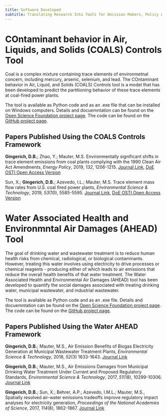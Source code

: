 ```yaml
---
title: Software Developed
subtitle: Translating Research Into Tools for Decision Makers, Policy Analysts, and the Engineering Community
---
```


# COntaminant behavior in Air, Liquids, and Solids (COALS) Controls Tool

Coal is a complex mixture containing trace elements of environmetnal concern, including mercury, arsenic, selenium, and lead.  The COntaminant behavior in Air, Liquid, and Solids (COALS) Controls tool is a model that has been developed to predict the partitioning behavior of these trace elements at coal-fired power plants.

The tool is available as Python code and as an .exe file that can be installed on Windows computers.  Details and docuemntation can be found on the [Open Science Foundation project page](https://osf.io/6rfe8/).  The code can be found on the [GitHub project page](https://github.com/we3lab/coals_controls).

## Papers Published Using the COALS Controls Framework
**Gingerich, D.B.**; Zhao, Y.; Mauter, M.S. Environmentally significant shifts in trace element emissions from coal plants complying with the 1990 Clean Air Act Amendments, *Energy Policy*, 2019, *132*, 1206-1215.
[Journal Link](https://www.sciencedirect.com/science/article/pii/S0301421519304458), [DoE OSTI Open Access Version](https://www.osti.gov/biblio/1545308-environmentally-significant-shifts-trace-element-emissions-from-coal-plants-complying-clean-air-act-amendments)

Sun, X.; **Gingerich, D.B.**; Azevedo, I.L.; Mauter, M.S. Trace element mass flow rates from U.S. coal fired power plants, *Environmental Science & Technology*, 2019, *53*(10), 5585-5595.
[Journal Link](https://pubs.acs.org/doi/abs/10.1021/acs.est.9b01039), [DoE OSTI Open Access Version](https://www.osti.gov/biblio/1545307-trace-element-mass-flow-rates-from-coal-fired-power-plants)

# Water Associated Health and Environmntal Air Damages (AHEAD) Tool

The goal of drinking water and wastewater treatment is to reduce human health risks from chemical, radiological, or biological contaminants.  However, treating this water involves using electricity to drive processes or chemical reagents - producing either of which leads to air emissions that reduce the overall health benefits of that water treatment.  The Water Associated Health and Environmental Air Damages (AHEAD) tool has been developed to quantify the social damages associated with treating drinking water, municipal wastewater, and industrial wastewater.

The tool is available as Python code and as an .exe file.  Details and docuemntation can be found on the [Open Science Foundation project page](https://osf.io/p28ax/).  The code can be found on the [GitHub project page](https://github.com/we3lab/water-ahead).

## Papers Published Using the Water AHEAD Framework
**Gingerich, D.B.**; Mauter, M.S., Air Emission Benefits of Biogas Electricity Generation at Municipal Wastewater Treatment Plants, *Environmental Science & Technology*, 2018, *52*(3) 1633-1643. [Journal Link](https://pubs.acs.org/doi/abs/10.1021/acs.est.7b03461)

**Gingerich, D.B.**; Mauter, M.S., Air Emissions Damages from Municipal Drinking Water Treatment Under Current and Proposed Regulatory Standards, *Environmental Science & Technology*, 2017, *51*(18), 10299-10306. [Journal Link](https://pubs.acs.org/doi/10.1021/acs.est.7b04649)

**Gingerich, D.B.**; Sun, X.; Behrer, A.P.; Azevedo, I.M.L.; Mauter, M.S., Spatially resolved air-water emissions tradeoffs improve regulatory impact analyses for electricity generation, *Proceedings of the National Academies of Science*, 2017, *114*(8), 1862-1867.
[Journal Link](https://www.pnas.org/content/114/8/1862.short)

